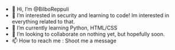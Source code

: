 - 👋 Hi, I’m @BilboReppuli
- 👀 I’m interested in security and learning to code! Im interested in everything related to that.
- 🌱 I’m currently learning Python, HTML/CSS
- 💞️ I’m looking to collaborate on nothing yet, but hopefully soon.
- 📫 How to reach me : Shoot me a message

<!---
BilboReppuli/BilboReppuli is a ✨ special ✨ repository because its `README.md` (this file) appears on your GitHub profile.
You can click the Preview link to take a look at your changes.
--->
